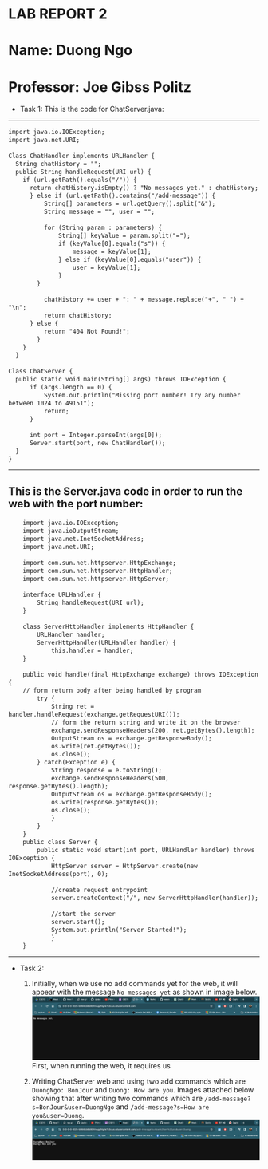 # LAB REPORT 2
# Name: Duong Ngo
# Professor: Joe Gibss Politz

* Task 1:
This is the code for ChatServer.java:
---

    
    import java.io.IOException;
    import java.net.URI;

    Class ChatHandler implements URLHandler {
      String chatHistory = "";
      public String handleRequest(URI url) {
        if (url.getPath().equals("/")) {
          return chatHistory.isEmpty() ? "No messages yet." : chatHistory;
          } else if (url.getPath().contains("/add-message")) {
              String[] parameters = url.getQuery().split("&");
              String message = "", user = "";

              for (String param : parameters) {
                  String[] keyValue = param.split("=");
                  if (keyValue[0].equals("s")) {
                      message = keyValue[1];
                  } else if (keyValue[0].equals("user")) {
                      user = keyValue[1];
                  }
            }

              chatHistory += user + ": " + message.replace("+", " ") + "\n";
              return chatHistory;
          } else {
              return "404 Not Found!";
            }
        }
      }

    Class ChatServer {
      public static void main(String[] args) throws IOException {
          if (args.length == 0) {
              System.out.println("Missing port number! Try any number between 1024 to 49151");
              return;
          }

          int port = Integer.parseInt(args[0]);
          Server.start(port, new ChatHandler());
      }
    }

---

This is the Server.java code in order to run the web with the port number:
---


        import java.io.IOException;
        import java.ioOutputStream;
        import java.net.InetSocketAddress;
        import java.net.URI;
        
        import com.sun.net.httpserver.HttpExchange;
        import com.sun.net.httpserver.HttpHandler;
        import com.sun.net.httpserver.HttpServer;

        interface URLHandler {
            String handleRequest(URI url);
        }

        class ServerHttpHandler implements HttpHandler {
            URLHandler handler;
            ServerHttpHandler(URLHandler handler) {
                this.handler = handler;
        }

        public void handle(final HttpExchange exchange) throws IOException {
        // form return body after being handled by program
            try {
                String ret = handler.handleRequest(exchange.getRequestURI());
                // form the return string and write it on the browser
                exchange.sendResponseHeaders(200, ret.getBytes().length);
                OutputStream os = exchange.getResponseBody();
                os.write(ret.getBytes());
                os.close();
            } catch(Exception e) {
                String response = e.toString();
                exchange.sendResponseHeaders(500, response.getBytes().length);
                OutputStream os = exchange.getResponseBody();
                os.write(response.getBytes());
                os.close();
                }
            }
        }
        public class Server {
            public static void start(int port, URLHandler handler) throws IOException {
                HttpServer server = HttpServer.create(new InetSocketAddress(port), 0);

                //create request entrypoint
                server.createContext("/", new ServerHttpHandler(handler));

                //start the server
                server.start();
                System.out.println("Server Started!");
                }
        }
---


* Task 2:
  1. Initially, when we use no add commands yet for the web, it will appear with the message `No messages yet` as shown in image below.
  ![Image](NoCommandYet.png)
  First, when running the web, it requires us 

  3. Writing ChatServer web and using two add commands which are `DuongNgo: BonJour` and `Duong: How are you`. Images attached below showing that after writing two commands which
  are `/add-message?s=BonJour&user=DuongNgo` and `/add-message?s=How are you&user=Duong`.
  ![Image](afterTwoCommands.png)



